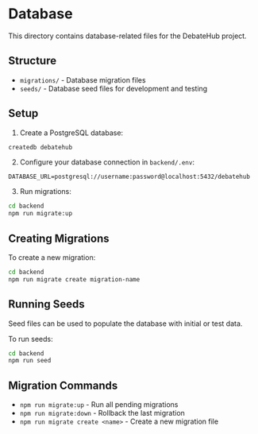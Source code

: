 # Database

This directory contains database-related files for the DebateHub project.

## Structure

- `migrations/` - Database migration files
- `seeds/` - Database seed files for development and testing

## Setup

1. Create a PostgreSQL database:
```bash
createdb debatehub
```

2. Configure your database connection in `backend/.env`:
```env
DATABASE_URL=postgresql://username:password@localhost:5432/debatehub
```

3. Run migrations:
```bash
cd backend
npm run migrate:up
```

## Creating Migrations

To create a new migration:
```bash
cd backend
npm run migrate create migration-name
```

## Running Seeds

Seed files can be used to populate the database with initial or test data.

To run seeds:
```bash
cd backend
npm run seed
```

## Migration Commands

- `npm run migrate:up` - Run all pending migrations
- `npm run migrate:down` - Rollback the last migration
- `npm run migrate create <name>` - Create a new migration file
